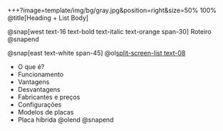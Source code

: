 +++?image=template/img/bg/gray.jpg&position=right&size=50% 100%
@title[Heading + List Body]

@snap[west text-16 text-bold text-italic text-orange span-30]
Roteiro
@snapend

@snap[east text-white span-45]
@ol[split-screen-list text-08](false)
- O que é?
- Funcionamento
- Vantagens
- Desvantagens
- Fabricantes e preços
- Configurações
- Modelos de placas
- Placa híbrida
@olend
@snapend
